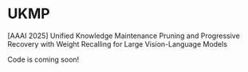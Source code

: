 # UKMP
[AAAI 2025] Unified Knowledge Maintenance Pruning and Progressive Recovery with Weight Recalling for Large Vision-Language Models

Code is coming soon!
